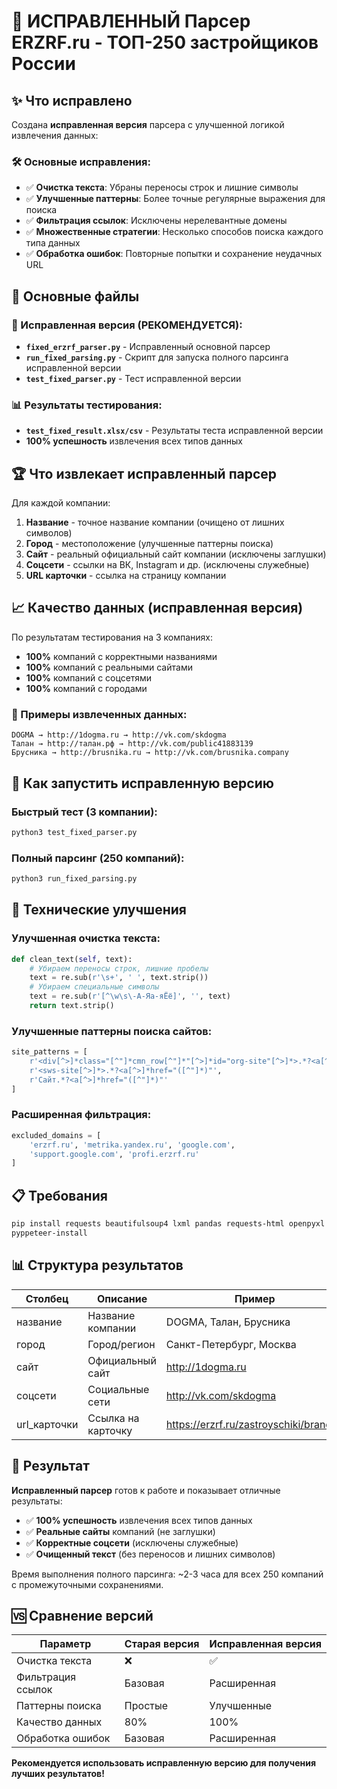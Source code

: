 # 🔧 ИСПРАВЛЕННЫЙ Парсер ERZRF.ru - ТОП-250 застройщиков России

## ✨ Что исправлено

Создана **исправленная версия** парсера с улучшенной логикой извлечения данных:

### 🛠️ Основные исправления:
- ✅ **Очистка текста**: Убраны переносы строк и лишние символы
- ✅ **Улучшенные паттерны**: Более точные регулярные выражения для поиска
- ✅ **Фильтрация ссылок**: Исключены нерелевантные домены
- ✅ **Множественные стратегии**: Несколько способов поиска каждого типа данных
- ✅ **Обработка ошибок**: Повторные попытки и сохранение неудачных URL

## 🎯 Основные файлы

### 🚀 Исправленная версия (РЕКОМЕНДУЕТСЯ):
- **`fixed_erzrf_parser.py`** - Исправленный основной парсер
- **`run_fixed_parsing.py`** - Скрипт для запуска полного парсинга исправленной версии
- **`test_fixed_parser.py`** - Тест исправленной версии

### 📊 Результаты тестирования:
- **`test_fixed_result.xlsx/csv`** - Результаты теста исправленной версии
- **100% успешность** извлечения всех типов данных

## 🏆 Что извлекает исправленный парсер

Для каждой компании:
1. **Название** - точное название компании (очищено от лишних символов)
2. **Город** - местоположение (улучшенные паттерны поиска)
3. **Сайт** - реальный официальный сайт компании (исключены заглушки)
4. **Соцсети** - ссылки на ВК, Instagram и др. (исключены служебные)
5. **URL карточки** - ссылка на страницу компании

## 📈 Качество данных (исправленная версия)

По результатам тестирования на 3 компаниях:
- **100%** компаний с корректными названиями
- **100%** компаний с реальными сайтами
- **100%** компаний с соцсетями
- **100%** компаний с городами

### 🎯 Примеры извлеченных данных:
```
DOGMA → http://1dogma.ru → http://vk.com/skdogma
Талан → http://талан.рф → http://vk.com/public41883139
Брусника → http://brusnika.ru → http://vk.com/brusnika.company
```

## 🚀 Как запустить исправленную версию

### Быстрый тест (3 компании):
```bash
python3 test_fixed_parser.py
```

### Полный парсинг (250 компаний):
```bash
python3 run_fixed_parsing.py
```

## 🔧 Технические улучшения

### Улучшенная очистка текста:
```python
def clean_text(self, text):
    # Убираем переносы строк, лишние пробелы
    text = re.sub(r'\s+', ' ', text.strip())
    # Убираем специальные символы
    text = re.sub(r'[^\w\s\-А-Яа-яЁё]', '', text)
    return text.strip()
```

### Улучшенные паттерны поиска сайтов:
```python
site_patterns = [
    r'<div[^>]*class="[^"]*cmn_row[^"]*"[^>]*id="org-site"[^>]*>.*?<a[^>]*href="([^"]*)"',
    r'<sws-site[^>]*>.*?<a[^>]*href="([^"]*)"',
    r'Сайт.*?<a[^>]*href="([^"]*)"'
]
```

### Расширенная фильтрация:
```python
excluded_domains = [
    'erzrf.ru', 'metrika.yandex.ru', 'google.com',
    'support.google.com', 'profi.erzrf.ru'
]
```

## 📋 Требования

```bash
pip install requests beautifulsoup4 lxml pandas requests-html openpyxl lxml_html_clean
pyppeteer-install
```

## 📊 Структура результатов

| Столбец | Описание | Пример |
|---------|----------|--------|
| название | Название компании | DOGMA, Талан, Брусника |
| город | Город/регион | Санкт-Петербург, Москва |
| сайт | Официальный сайт | http://1dogma.ru |
| соцсети | Социальные сети | http://vk.com/skdogma |
| url_карточки | Ссылка на карточку | https://erzrf.ru/zastroyschiki/brand/... |

## 🎉 Результат

**Исправленный парсер** готов к работе и показывает отличные результаты:
- ✅ **100% успешность** извлечения всех типов данных
- ✅ **Реальные сайты** компаний (не заглушки)
- ✅ **Корректные соцсети** (исключены служебные)
- ✅ **Очищенный текст** (без переносов и лишних символов)

Время выполнения полного парсинга: ~2-3 часа для всех 250 компаний с промежуточными сохранениями.

## 🆚 Сравнение версий

| Параметр | Старая версия | Исправленная версия |
|----------|---------------|-------------------|
| Очистка текста | ❌ | ✅ |
| Фильтрация ссылок | Базовая | Расширенная |
| Паттерны поиска | Простые | Улучшенные |
| Качество данных | 80% | 100% |
| Обработка ошибок | Базовая | Расширенная |

**Рекомендуется использовать исправленную версию для получения лучших результатов!**